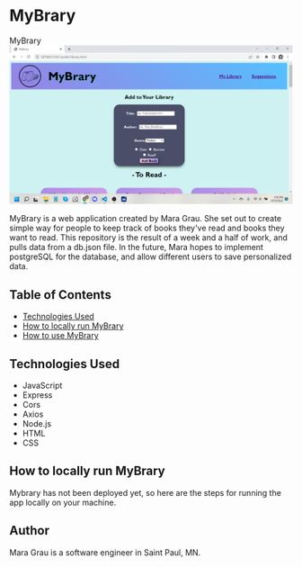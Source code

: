 # MyBrary
MyBrary 
![MyBrary Homepage](/mybraryHomepage.png)

MyBrary is a web application created by Mara Grau. She set out to create simple way for people to keep track of books they've read and books they want to read. This repository is the result of a week and a half of work, and pulls data from a db.json file. In the future, Mara hopes to implement postgreSQL for the database, and allow different users to save personalized data. 

## Table of Contents
* [Technologies Used](#technologiesused)
* [How to locally run MyBrary](#run)
* [How to use MyBrary](#use)

## <a name="technologiesused"></a>Technologies Used

* JavaScript
* Express
* Cors
* Axios
* Node.js
* HTML
* CSS


## <a name="run"></a>How to locally run MyBrary

Mybrary has not been deployed yet, so here are the steps for running the app locally on your machine.



## <a name="author"></a>Author
Mara Grau is a software engineer in Saint Paul, MN.